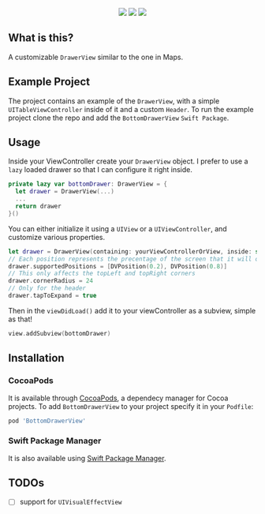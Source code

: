 <p align="center">
    <img src="https://img.shields.io/badge/Swift-5.2-orange.svg?style=flat" />
    <img src="https://img.shields.io/badge/Platforms-iOS11+-blue.svg?style=flat" />
    <img src="https://img.shields.io/github/license/mashape/apistatus.svg" />
</p>

## What is this?

A customizable `DrawerView` similar to the one in Maps.

## Example Project

The project contains an example of the `DrawerView`, with a simple `UITableViewController` inside of it and a custom `Header`. To run the example project clone the repo and add the `BottomDrawerView` `Swift Package`.

## Usage

Inside your ViewController create your `DrawerView` object. I prefer to use a `lazy` loaded drawer so that I can configure it right inside.

```swift
private lazy var bottomDrawer: DrawerView = {
  let drawer = DrawerView(...)
  ...
  return drawer
}()
```

You can either initialize it using a `UIView` or a `UIViewController`, and customize various properties.
```swift
let drawer = DrawerView(containing: yourViewControllerOrView, inside: self, headerViewHeight: 60)
// Each position represents the precentage of the screen that it will occupy
drawer.supportedPositions = [DVPosition(0.2), DVPosition(0.8)]
// This only affects the topLeft and topRight corners
drawer.cornerRadius = 24
// Only for the header
drawer.tapToExpand = true
```

Then in the `viewDidLoad()` add it to your viewController as a subview, simple as that!
```swift
view.addSubview(bottomDrawer)
```

## Installation

### CocoaPods

It is available through [CocoaPods](https://cocoapods.org), a dependecy manager for Cocoa projects. To add `BottomDrawerView` to your project specify it in your `Podfile`:
```ruby
pod 'BottomDrawerView'
```

### Swift Package Manager

It is also available using [Swift Package Manager](https://swift.org/package-manager/).


## TODOs
- [ ] support for `UIVisualEffectView`
